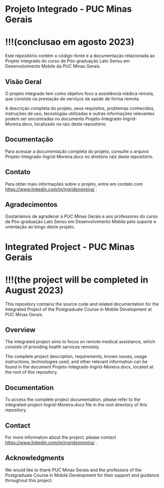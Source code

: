 # Projeto Integrado - PUC Minas Gerais

# !!!(conclusao em agosto 2023)

Este repositório contém o código-fonte e a documentação relacionada ao Projeto Integrado do curso de Pós-graduação Lato Sensu em Desenvolvimento Mobile da PUC Minas Gerais.

## Visão Geral

O projeto integrado tem como objetivo foco a assistência médica remota, que consiste na prestação de serviços de saúde de forma remota.

A descrição completa do projeto, seus requisitos, problemas conhecidos, instruções de uso, tecnologias utilizadas e outras informações relevantes podem ser encontradas no documento Projeto-Integrado-Ingrid-Moreira.docx, localizado na raiz deste repositório.

## Documentação

Para acessar a documentação completa do projeto, consulte o arquivo Projeto-Integrado-Ingrid-Moreira.docx no diretório raiz deste repositório.

## Contato

Para obter mais informações sobre o projeto, entre em contato com https://www.linkedin.com/in/ingridsmoreira/ .

## Agradecimentos

Gostaríamos de agradecer à PUC Minas Gerais e aos professores do curso de Pós-graduação Lato Sensu em Desenvolvimento Mobile pelo suporte e orientação ao longo deste projeto.

# Integrated Project - PUC Minas Gerais

# !!!(the project will be completed in August 2023)

This repository contains the source code and related documentation for the Integrated Project of the Postgraduate Course in Mobile Development at PUC Minas Gerais.

## Overview

The integrated project aims to focus on remote medical assistance, which consists of providing health services remotely.

The complete project description, requirements, known issues, usage instructions, technologies used, and other relevant information can be found in the document Projeto-Integrado-Ingrid-Moreira.docx, located at the root of this repository.

## Documentation

To access the complete project documentation, please refer to the integrated-project-Ingrid-Moreira.docx file in the root directory of this repository.

## Contact

For more information about the project, please contact https://www.linkedin.com/in/ingridsmoreira/ .

## Acknowledgments

We would like to thank PUC Minas Gerais and the professors of the Postgraduate Course in Mobile Development for their support and guidance throughout this project.
